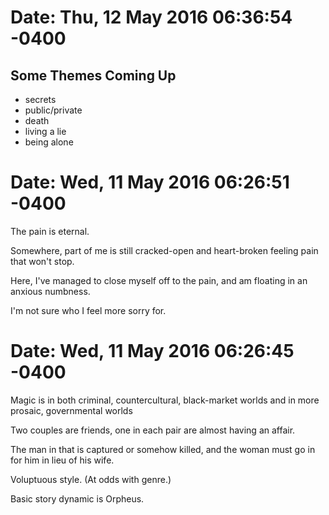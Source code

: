 # Date: Thu, 12 May 2016 06:36:54 -0400

## Some Themes Coming Up

* secrets
* public/private
* death
* living a lie
* being alone

# Date: Wed, 11 May 2016 06:26:51 -0400

The pain is eternal.

Somewhere, part of me is still cracked-open and heart-broken feeling pain that won't stop.

Here, I've managed to close myself off to the pain, and am floating in an anxious numbness.

I'm not sure who I feel more sorry for.

# Date: Wed, 11 May 2016 06:26:45 -0400

Magic is in both criminal, countercultural, black-market worlds and in more prosaic, governmental worlds

Two couples are friends, one in each pair are almost having an affair.

The man in that is captured or somehow killed, and the woman must go in for him in lieu of his wife.

Voluptuous style. (At odds with genre.)

Basic story dynamic is Orpheus.

